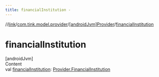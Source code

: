 ```yaml
---
title: financialInstitution -
---
```

//[link](../../index.md)/[com.tink.model.provider](../index.md)/[[androidJvm]Provider](index.md)/[financialInstitution](financial-institution.md)



# financialInstitution  
[androidJvm]  
Content  
val [financialInstitution](financial-institution.md): [Provider.FinancialInstitution](-financial-institution/index.md)  



